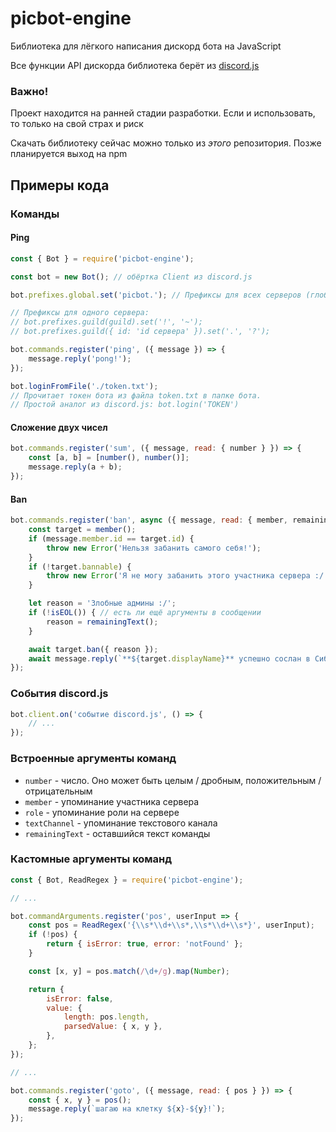 # picbot-engine

Библиотека для лёгкого написания дискорд бота на JavaScript

Все функции API дискорда библиотека берёт из [discord.js](https://github.com/discordjs/discord.js)

### Важно!

Проект находится на ранней стадии разработки. Если и использовать, то только на свой страх и риск

Скачать библиотеку сейчас можно только из *этого* репозитория. Позже планируется выход на npm

## Примеры кода

### Команды

#### Ping

```js
const { Bot } = require('picbot-engine');

const bot = new Bot(); // обёртка Client из discord.js

bot.prefixes.global.set('picbot.'); // Префиксы для всех серверов (глобальные)

// Префиксы для одного сервера:
// bot.prefixes.guild(guild).set('!', '~');
// bot.prefixes.guild({ id: 'id сервера' }).set('.', '?');

bot.commands.register('ping', ({ message }) => {
    message.reply('pong!');
});

bot.loginFromFile('./token.txt');
// Прочитает токен бота из файла token.txt в папке бота.
// Простой аналог из discord.js: bot.login('TOKEN')
```

#### Сложение двух чисел

```js
bot.commands.register('sum', ({ message, read: { number } }) => {
    const [a, b] = [number(), number()];
    message.reply(a + b);
});
```

#### Ban

```js
bot.commands.register('ban', async ({ message, read: { member, remainingText }, isEOL }) => {
    const target = member();
    if (message.member.id == target.id) {
        throw new Error('Нельзя забанить самого себя!');
    }
    if (!target.bannable) {
        throw new Error('Я не могу забанить этого участника сервера :/');
    }

    let reason = 'Злобные админы :/';
    if (!isEOL()) { // есть ли ещё аргументы в сообщении
        reason = remainingText();
    }

    await target.ban({ reason });
    await message.reply(`**${target.displayName}** успешно сослан в Сибирь`);
});
```

### События discord.js

```js
bot.client.on('событие discord.js', () => {
    // ...
});
```

### Встроенные аргументы команд

* `number` - число. Оно может быть целым / дробным, положительным / отрицательным
* `member` - упоминание участника сервера
* `role` - упоминание роли на сервере
* `textChannel` - упоминание текстового канала
* `remainingText` - оставшийся текст команды

### Кастомные аргументы команд

```js
const { Bot, ReadRegex } = require('picbot-engine');

// ...

bot.commandArguments.register('pos', userInput => {
    const pos = ReadRegex('{\\s*\\d+\\s*,\\s*\\d+\\s*}', userInput);
    if (!pos) {
        return { isError: true, error: 'notFound' };
    }

    const [x, y] = pos.match(/\d+/g).map(Number);

    return {
        isError: false,
        value: {
            length: pos.length,
            parsedValue: { x, y },
        },
    };
});

// ...

bot.commands.register('goto', ({ message, read: { pos } }) => {
    const { x, y } = pos();
    message.reply(`шагаю на клетку ${x}-${y}!`);
});
```
